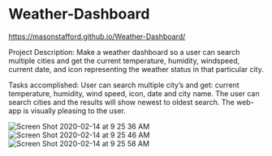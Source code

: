 # Weather-Dashboard

https://masonstafford.github.io/Weather-Dashboard/

Project Description: Make a weather dashboard so a user can search multiple cities and get the current temperature, humidity, windspeed, current date, and icon representing the weather status in that particular city.

Tasks accomplished:
User can search multiple city’s and get:
current temperature, humidity, wind speed, icon, date and city name.
The user can search cities and the results will show newest to oldest search.
The web-app is visually pleasing to the user.

![Screen Shot 2020-02-14 at 9 25 36 AM](https://user-images.githubusercontent.com/46834613/74540835-7b994480-4f0e-11ea-9c6e-397f3df23f34.png)
![Screen Shot 2020-02-14 at 9 25 46 AM](https://user-images.githubusercontent.com/46834613/74540849-8227bc00-4f0e-11ea-87d4-14de153fe4ee.png)
![Screen Shot 2020-02-14 at 9 25 58 AM](https://user-images.githubusercontent.com/46834613/74540863-87850680-4f0e-11ea-93fa-88cb75f9d655.png)
